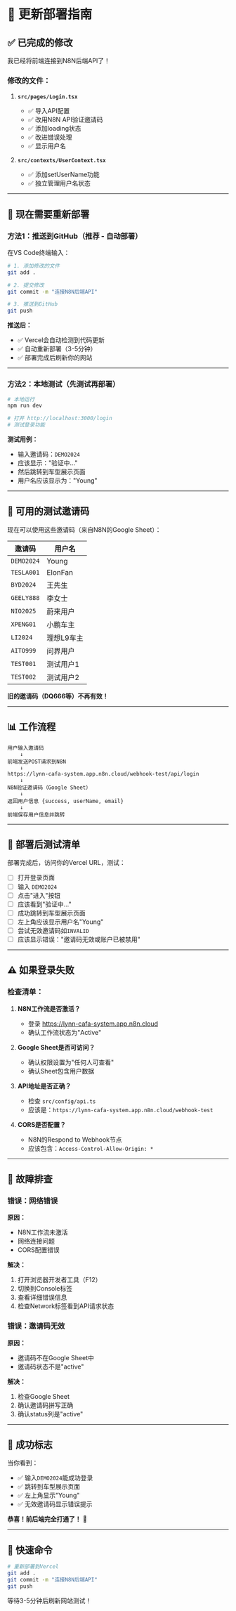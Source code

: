 # 🔄 更新部署指南

## ✅ 已完成的修改

我已经将前端连接到N8N后端API了！

### 修改的文件：

1. **`src/pages/Login.tsx`**
   - ✅ 导入API配置
   - ✅ 改用N8N API验证邀请码
   - ✅ 添加loading状态
   - ✅ 改进错误处理
   - ✅ 显示用户名

2. **`src/contexts/UserContext.tsx`**
   - ✅ 添加setUserName功能
   - ✅ 独立管理用户名状态

---

## 🚀 现在需要重新部署

### 方法1：推送到GitHub（推荐 - 自动部署）

在VS Code终端输入：

```bash
# 1. 添加修改的文件
git add .

# 2. 提交修改
git commit -m "连接N8N后端API"

# 3. 推送到GitHub
git push
```

**推送后：**
- ✅ Vercel会自动检测到代码更新
- ✅ 自动重新部署（3-5分钟）
- ✅ 部署完成后刷新你的网站

---

### 方法2：本地测试（先测试再部署）

```bash
# 本地运行
npm run dev

# 打开 http://localhost:3000/login
# 测试登录功能
```

**测试用例：**
- 输入邀请码：`DEMO2024`
- 应该显示："验证中..."
- 然后跳转到车型展示页面
- 用户名应该显示为："Young"

---

## 🧪 可用的测试邀请码

现在可以使用这些邀请码（来自N8N的Google Sheet）：

| 邀请码 | 用户名 |
|--------|--------|
| `DEMO2024` | Young |
| `TESLA001` | ElonFan |
| `BYD2024` | 王先生 |
| `GEELY888` | 李女士 |
| `NIO2025` | 蔚来用户 |
| `XPENG01` | 小鹏车主 |
| `LI2024` | 理想L9车主 |
| `AITO999` | 问界用户 |
| `TEST001` | 测试用户1 |
| `TEST002` | 测试用户2 |

**旧的邀请码（DQ666等）不再有效！**

---

## 📊 工作流程

```
用户输入邀请码
    ↓
前端发送POST请求到N8N
    ↓
https://lynn-cafa-system.app.n8n.cloud/webhook-test/api/login
    ↓
N8N验证邀请码（Google Sheet）
    ↓
返回用户信息 {success, userName, email}
    ↓
前端保存用户信息并跳转
```

---

## 🎯 部署后测试清单

部署完成后，访问你的Vercel URL，测试：

- [ ] 打开登录页面
- [ ] 输入 `DEMO2024`
- [ ] 点击"进入"按钮
- [ ] 应该看到"验证中..."
- [ ] 成功跳转到车型展示页面
- [ ] 左上角应该显示用户名"Young"
- [ ] 尝试无效邀请码如`INVALID`
- [ ] 应该显示错误："邀请码无效或账户已被禁用"

---

## ⚠️ 如果登录失败

### 检查清单：

1. **N8N工作流是否激活？**
   - 登录 https://lynn-cafa-system.app.n8n.cloud
   - 确认工作流状态为"Active"

2. **Google Sheet是否可访问？**
   - 确认权限设置为"任何人可查看"
   - 确认Sheet包含用户数据

3. **API地址是否正确？**
   - 检查 `src/config/api.ts`
   - 应该是：`https://lynn-cafa-system.app.n8n.cloud/webhook-test`

4. **CORS是否配置？**
   - N8N的Respond to Webhook节点
   - 应该包含：`Access-Control-Allow-Origin: *`

---

## 🔧 故障排查

### 错误：网络错误

**原因：** 
- N8N工作流未激活
- 网络连接问题
- CORS配置错误

**解决：**
1. 打开浏览器开发者工具（F12）
2. 切换到Console标签
3. 查看详细错误信息
4. 检查Network标签看到API请求状态

### 错误：邀请码无效

**原因：**
- 邀请码不在Google Sheet中
- 邀请码状态不是"active"

**解决：**
1. 检查Google Sheet
2. 确认邀请码拼写正确
3. 确认status列是"active"

---

## 🎉 成功标志

当你看到：
- ✅ 输入`DEMO2024`能成功登录
- ✅ 跳转到车型展示页面
- ✅ 左上角显示"Young"
- ✅ 无效邀请码显示错误提示

**恭喜！前后端完全打通了！** 🚀

---

## 📝 快速命令

```bash
# 重新部署到Vercel
git add .
git commit -m "连接N8N后端API"
git push
```

等待3-5分钟后刷新网站测试！

